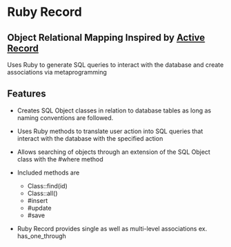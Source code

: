 # Ruby Record

## Object Relational Mapping Inspired by [Active Record](https://github.com/rails/rails/blob/master/activerecord/README.rdoc)

Uses Ruby to generate SQL queries to interact with the database and create associations via metaprogramming

## Features

  * Creates SQL Object classes in relation to database tables as long as naming conventions are followed.

  * Uses Ruby methods to translate user action into SQL queries that interact with the database with the specified action

  * Allows searching of objects through an extension of the SQL Object class with the #where method

  * Included methods are
    * Class::find(id)
    * Class::all()
    * #insert
    * #update
    * #save

  * Ruby Record provides single as well as multi-level associations ex. has_one_through
